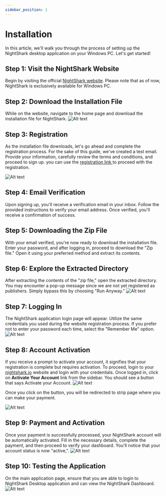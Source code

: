 ```yaml
---
sidebar_position: 1
---
```


# Installation
In this article, we'll walk you through the process of setting up the NightShark desktop application on your Windows PC. Let's get started!

## Step 1: Visit the NightShark Website

Begin by visiting the official [NightShark website](https://nightshark.io). Please note that as of now, NightShark is exclusively available for Windows PC.

## Step 2: Download the Installation File

While on the website, navigate to the home page and download the installation file for NightShark.
![Alt text](image.png)

## Step 3: Registration

As the installation file downloads, let's go ahead and complete the registration process. For the sake of this guide, we've created a test email. Provide your information, carefully review the terms and conditions, and proceed to sign up.
you can use the [registration link ](https://nightshark.io/#/register)
 to proceed with the registration.

![Alt text](image-1.png)

## Step 4: Email Verification

Upon signing up, you'll receive a verification email in your inbox. Follow the provided instructions to verify your email address. Once verified, you'll receive a confirmation of success.

## Step 5: Downloading the Zip File

With your email verified, you're now ready to download the installation file. Enter your password, and after logging in, proceed to download the "Zip file." Open it using your preferred method and extract its contents.

## Step 6: Explore the Extracted Directory

After extracting the contents of the "zip file," open the extracted directory. You may encounter a pop-up message since we are not yet registered as publishers. Simply bypass this by choosing "Run Anyway."
![Alt text](image-2.png)

## Step 7: Logging In

The NightShark application login page will appear. Utilize the same credentials you used during the website registration process. If you prefer not to enter your password each time, select the "Remember Me" option.
![Alt text](image-4.png)

## Step 8: Account Activation

If you receive a prompt to activate your account, it signifies that your registration is complete but requires activation. To proceed, login to your [nightshark.io](https://nightshark.io) website and login with your credentials. Once logged in, click on **Activate Your Account** link from the sidebar. You should see a button that says Activate your Account.
![Alt text](image-5.png)

Once you click on the button, you will be redirected to strip page where you can make your payment.

![Alt text](image-6.png)

## Step 9: Payment and Activation

Once your payment is successfully processed, your NightShark account will be automatically activated. Fill in the necessary details, complete the payment, and then proceed to verify your dashboard. You'll notice that your account status is now "active,".
![Alt text](image-7.png)

## Step 10: Testing the Application

 On the main application page, ensure that you are able to login to NightShark Desktop application and can view the NightShark Dashboard.
![Alt text](image-8.png)